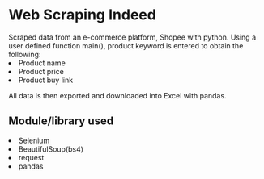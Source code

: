 <h1>Web Scraping Indeed</h1>
Scraped data from an e-commerce platform, Shopee with python. Using a user defined function main(), product keyword is entered to obtain the following:
<li>Product name</li>
<li>Product price</li>
<li>Product buy link</li>

All data is then exported and downloaded into Excel with pandas.

<h2>Module/library used</h2>
<li>Selenium</li>
<li>BeautifulSoup(bs4)</li>
<li>request</li>
<li>pandas</li>
